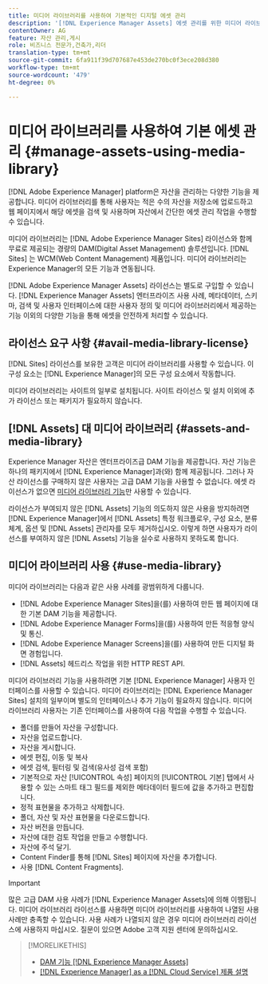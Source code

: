 ```yaml
---
title: 미디어 라이브러리를 사용하여 기본적인 디지털 에셋 관리
description: '[!DNL Experience Manager Assets] 에셋 관리를 위한 미디어 라이브러리'
contentOwner: AG
feature: 자산 관리,게시
role: 비즈니스 전문가,건축가,리더
translation-type: tm+mt
source-git-commit: 6fa911f39d707687e453de270bc0f3ece208d380
workflow-type: tm+mt
source-wordcount: '479'
ht-degree: 0%

---
```



<!--

Define Media Lib
Define req for it
Define use cases
Define what is not included

-->

# 미디어 라이브러리를 사용하여 기본 에셋 관리 {#manage-assets-using-media-library}

[!DNL Adobe Experience Manager] platform은 자산을 관리하는 다양한 기능을 제공합니다. 미디어 라이브러리를 통해 사용자는 적은 수의 자산을 저장소에 업로드하고 웹 페이지에서 해당 에셋을 검색 및 사용하며 자산에서 간단한 에셋 관리 작업을 수행할 수 있습니다.

미디어 라이브러리는 [!DNL Adobe Experience Manager Sites] 라이선스와 함께 무료로 제공되는 경량의 DAM(Digital Asset Management) 솔루션입니다. [!DNL Sites] 는 WCM(Web Content Management) 제품입니다. 미디어 라이브러리는 Experience Manager의 모든 기능과 연동됩니다.

[!DNL Adobe Experience Manager Assets] 라이선스는 별도로 구입할 수 있습니다. [!DNL Experience Manager Assets] 엔터프라이즈 사용 사례, 메타데이터, 스키마, 검색 및 사용자 인터페이스에 대한 사용자 정의 및 미디어 라이브러리에서 제공하는 기능 이외의 다양한 기능을 통해 에셋을 안전하게 처리할 수 있습니다.

## 라이선스 요구 사항 {#avail-media-library-license}

[!DNL Sites] 라이선스를 보유한 고객은 미디어 라이브러리를 사용할 수 있습니다. 이 구성 요소는 [!DNL Experience Manager]의 모든 구성 요소에서 작동합니다.

미디어 라이브러리는 사이트의 일부로 설치됩니다. 사이트 라이선스 및 설치 이외에 추가 라이선스 또는 패키지가 필요하지 않습니다.

## [!DNL Assets] 대 미디어 라이브러리  {#assets-and-media-library}

Experience Manager 자산은 엔터프라이즈급 DAM 기능을 제공합니다. 자산 기능은 하나의 패키지에서 [!DNL Experience Manager]과(와) 함께 제공됩니다. 그러나 자산 라이선스를 구매하지 않은 사용자는 고급 DAM 기능을 사용할 수 없습니다. 에셋 라이선스가 없으면 [미디어 라이브러리 기능](#use-media-library)만 사용할 수 있습니다.

라이선스가 부여되지 않은 [!DNL Assets] 기능의 의도하지 않은 사용을 방지하려면 [!DNL Experience Manager]에서 [!DNL Assets] 특정 워크플로우, 구성 요소, 분류 체계, 옵션 및 [!DNL Assets] 관리자를 모두 제거하십시오. 이렇게 하면 사용자가 라이선스를 부여하지 않은 [!DNL Assets] 기능을 실수로 사용하지 못하도록 합니다.

## 미디어 라이브러리 사용 {#use-media-library}

미디어 라이브러리는 다음과 같은 사용 사례를 광범위하게 다룹니다.

* [!DNL Adobe Experience Manager Sites]을(를) 사용하여 만든 웹 페이지에 대한 기본 DAM 기능을 제공합니다.
* [!DNL Adobe Experience Manager Forms]을(를) 사용하여 만든 적응형 양식 및 통신.
* [!DNL Adobe Experience Manager Screens]을(를) 사용하여 만든 디지털 화면 경험입니다.
* [!DNL Assets] 헤드리스 작업을 위한 HTTP REST API.

<!-- TBD: Remove this after confirmation. May need to merge this list with the list provided by PMs.

* Basic metadata properties
* Tag management
* Version control
* Static renditions
* Projects, tasks, workflow authoring
* Activity stream (timeline)
* Query Builder (API)
* Marketing Cloud integration
* User interface customization and extension
* Comments and annotation
-->

미디어 라이브러리 기능을 사용하려면 기본 [!DNL Experience Manager] 사용자 인터페이스를 사용할 수 있습니다. 미디어 라이브러리는 [!DNL Experience Manager Sites] 설치의 일부이며 별도의 인터페이스나 추가 기능이 필요하지 않습니다. 미디어 라이브러리 사용자는 기존 인터페이스를 사용하여 다음 작업을 수행할 수 있습니다.

* 폴더를 만들어 자산을 구성합니다.
* 자산을 업로드합니다.
* 자산을 게시합니다.
* 에셋 편집, 이동 및 복사
* 에셋 검색, 필터링 및 검색(유사성 검색 포함)
* 기본적으로 자산 [!UICONTROL 속성] 페이지의 [!UICONTROL 기본] 탭에서 사용할 수 있는 스마트 태그 필드를 제외한 메타데이터 필드에 값을 추가하고 편집합니다.
* 정적 표현물을 추가하고 삭제합니다.
* 폴더, 자산 및 자산 표현물을 다운로드합니다.
* 자산 버전을 만듭니다.
* 자산에 대한 검토 작업을 만들고 수행합니다.
* 자산에 주석 달기.
* Content Finder를 통해 [!DNL Sites] 페이지에 자산을 추가합니다.
* 사용 [!DNL Content Fragments].

<!-- TBD: Define exactly which basic Assets workflow are available for use with Media Library?
-->

>[!IMPORTANT]
>
>많은 고급 DAM 사용 사례가 [!DNL Experience Manager Assets]에 의해 이행됩니다. 미디어 라이브러리 라이선스를 사용하면 미디어 라이브러리를 사용하여 나열된 사용 사례만 충족할 수 있습니다. 사용 사례가 나열되지 않은 경우 미디어 라이브러리 라이선스에 사용하지 마십시오. 질문이 있으면 Adobe 고객 지원 센터에 문의하십시오.

<!-- TBD: Add a CTA - how to contact Adobe for queries. -->

>[!MORELIKETHIS]
>
>* [DAM 기능 [!DNL Experience Manager Assets]](https://experienceleague.adobe.com/docs/experience-manager-cloud-service/assets/home.html)
>* [[!DNL Experience Manager] as a [!DNL Cloud Service] 제품 설명](https://helpx.adobe.com/legal/product-descriptions/adobe-experience-manager-cloud-service.html)

